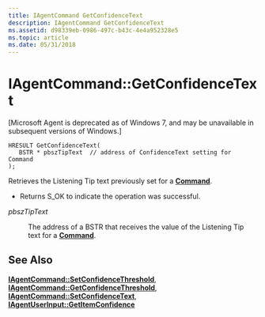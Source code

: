 ```yaml
---
title: IAgentCommand GetConfidenceText
description: IAgentCommand GetConfidenceText
ms.assetid: d98339eb-0986-497c-b43c-4e4a952328e5
ms.topic: article
ms.date: 05/31/2018
---
```


# IAgentCommand::GetConfidenceText

\[Microsoft Agent is deprecated as of Windows 7, and may be unavailable in subsequent versions of Windows.\]

``` syntax
HRESULT GetConfidenceText(
   BSTR * pbszTipText  // address of ConfidenceText setting for Command 
);
```

Retrieves the Listening Tip text previously set for a [**Command**](https://docs.microsoft.com/windows/desktop/lwef/the-command-object).

-   Returns S\_OK to indicate the operation was successful.

<dl> <dt>

<span id="pbszTipText"></span><span id="pbsztiptext"></span><span id="PBSZTIPTEXT"></span>*pbszTipText*
</dt> <dd>

The address of a BSTR that receives the value of the Listening Tip text for a [**Command**](https://docs.microsoft.com/windows/desktop/lwef/the-command-object).

</dd> </dl>

## See Also

[**IAgentCommand::SetConfidenceThreshold**](iagentcommand--setconfidencethreshold.md), [**IAgentCommand::GetConfidenceThreshold**](iagentcommand--getconfidencethreshold.md), [**IAgentCommand::SetConfidenceText**](iagentcommand--setconfidencetext.md), [**IAgentUserInput::GetItemConfidence**](iagentuserinput--getitemconfidence.md)


 

 




